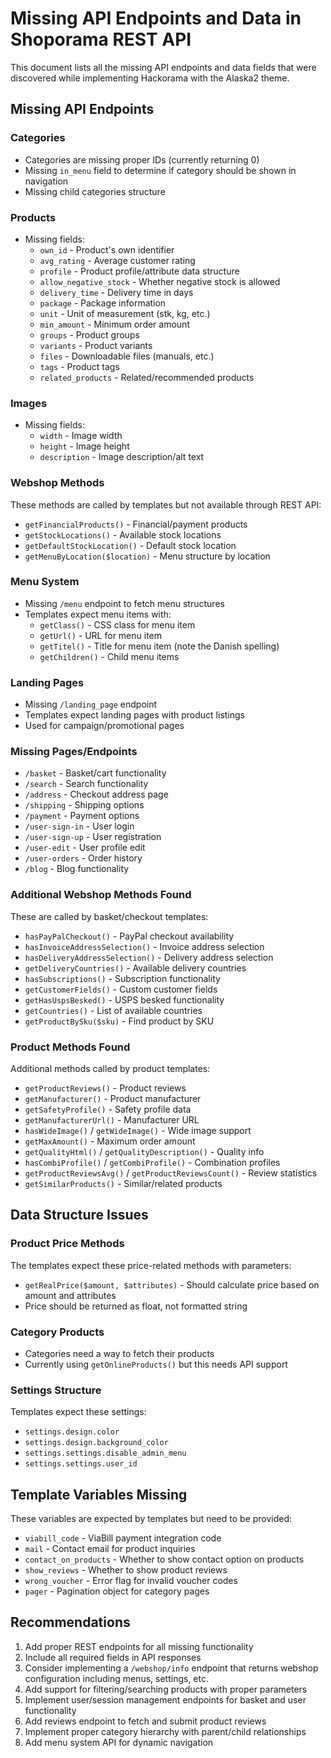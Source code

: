 # Missing API Endpoints and Data in Shoporama REST API

This document lists all the missing API endpoints and data fields that were discovered while implementing Hackorama with the Alaska2 theme.

## Missing API Endpoints

### Categories
- Categories are missing proper IDs (currently returning 0)
- Missing `in_menu` field to determine if category should be shown in navigation
- Missing child categories structure

### Products  
- Missing fields:
  - `own_id` - Product's own identifier
  - `avg_rating` - Average customer rating
  - `profile` - Product profile/attribute data structure
  - `allow_negative_stock` - Whether negative stock is allowed
  - `delivery_time` - Delivery time in days
  - `package` - Package information
  - `unit` - Unit of measurement (stk, kg, etc.)
  - `min_amount` - Minimum order amount
  - `groups` - Product groups
  - `variants` - Product variants
  - `files` - Downloadable files (manuals, etc.)
  - `tags` - Product tags
  - `related_products` - Related/recommended products

### Images
- Missing fields:
  - `width` - Image width
  - `height` - Image height
  - `description` - Image description/alt text

### Webshop Methods
These methods are called by templates but not available through REST API:
- `getFinancialProducts()` - Financial/payment products
- `getStockLocations()` - Available stock locations
- `getDefaultStockLocation()` - Default stock location
- `getMenuByLocation($location)` - Menu structure by location

### Menu System
- Missing `/menu` endpoint to fetch menu structures
- Templates expect menu items with:
  - `getClass()` - CSS class for menu item
  - `getUrl()` - URL for menu item  
  - `getTitel()` - Title for menu item (note the Danish spelling)
  - `getChildren()` - Child menu items

### Landing Pages
- Missing `/landing_page` endpoint
- Templates expect landing pages with product listings
- Used for campaign/promotional pages

### Missing Pages/Endpoints
- `/basket` - Basket/cart functionality
- `/search` - Search functionality  
- `/address` - Checkout address page
- `/shipping` - Shipping options
- `/payment` - Payment options
- `/user-sign-in` - User login
- `/user-sign-up` - User registration
- `/user-edit` - User profile edit
- `/user-orders` - Order history
- `/blog` - Blog functionality

### Additional Webshop Methods Found
These are called by basket/checkout templates:
- `hasPayPalCheckout()` - PayPal checkout availability
- `hasInvoiceAddressSelection()` - Invoice address selection
- `hasDeliveryAddressSelection()` - Delivery address selection
- `getDeliveryCountries()` - Available delivery countries
- `hasSubscriptions()` - Subscription functionality
- `getCustomerFields()` - Custom customer fields
- `getHasUspsBesked()` - USPS besked functionality
- `getCountries()` - List of available countries
- `getProductBySku($sku)` - Find product by SKU

### Product Methods Found
Additional methods called by product templates:
- `getProductReviews()` - Product reviews
- `getManufacturer()` - Product manufacturer
- `getSafetyProfile()` - Safety profile data
- `getManufacturerUrl()` - Manufacturer URL
- `hasWideImage()` / `getWideImage()` - Wide image support
- `getMaxAmount()` - Maximum order amount
- `getQualityHtml()` / `getQualityDescription()` - Quality info
- `hasCombiProfile()` / `getCombiProfile()` - Combination profiles
- `getProductReviewsAvg()` / `getProductReviewsCount()` - Review statistics
- `getSimilarProducts()` - Similar/related products

## Data Structure Issues

### Product Price Methods
The templates expect these price-related methods with parameters:
- `getRealPrice($amount, $attributes)` - Should calculate price based on amount and attributes
- Price should be returned as float, not formatted string

### Category Products
- Categories need a way to fetch their products
- Currently using `getOnlineProducts()` but this needs API support

### Settings Structure
Templates expect these settings:
- `settings.design.color`
- `settings.design.background_color`
- `settings.settings.disable_admin_menu`
- `settings.settings.user_id`

## Template Variables Missing
These variables are expected by templates but need to be provided:
- `viabill_code` - ViaBill payment integration code
- `mail` - Contact email for product inquiries
- `contact_on_products` - Whether to show contact option on products
- `show_reviews` - Whether to show product reviews
- `wrong_voucher` - Error flag for invalid voucher codes
- `pager` - Pagination object for category pages

## Recommendations

1. Add proper REST endpoints for all missing functionality
2. Include all required fields in API responses
3. Consider implementing a `/webshop/info` endpoint that returns webshop configuration including menus, settings, etc.
4. Add support for filtering/searching products with proper parameters
5. Implement user/session management endpoints for basket and user functionality
6. Add reviews endpoint to fetch and submit product reviews
7. Implement proper category hierarchy with parent/child relationships
8. Add menu system API for dynamic navigation